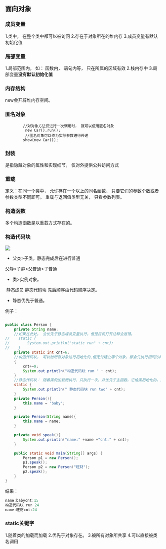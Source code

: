 ## 面向对象
### 成员变量
1.类中， 在整个类中都可以被访问
2.存在于对象所在的堆内存
3.成员变量有默认初始化值
### 局部变量
1.局部范围内， 如： 函数内， 语句内等， 只在所属的区域有效
2.栈内存中
3.局部变量**没有默认初始化值**
### 内存结构
new会开辟堆内存空间。


### 匿名对象

```
        //对对象方法仅进行一次调用时， 就可以使用匿名对象
         new Car().run();
         //匿名对象可以作为实际参数进行传递
        show(new Car());
```


### 封装
是指隐藏对象的属性和实现细节， 仅对外提供公共访问方式

### 重载
定义：在同一个类中， 允许存在一个以上的同名函数， 只要它们的参数个数或者参数类型不同即可。
重载与返回值类型无关， 只看参数列表。

### 构造函数
多个构造函数是以重载方式存在的。
### 构造代码块

![](https://images2015.cnblogs.com/blog/690102/201705/690102-20170523100400163-1438483040.png)





- 父类>子类。静态完成后在进行普通

父静>子静>父普通>子普通

- 类>实例对象。 

​	静态成员 静态代码块 先后顺序由代码顺序决定。

- 静态优先于普通。

例子：

```java

public class Person {
    private String name;
    //如果在此处。 会优先于静态成员变量执行，但是目前打开注释会报错。
//    static {
//        System.out.println("static run" + cnt);
//    }
    private static int cnt=6;
    //构造代码块， 可以给所有对象进行初始化的,但无论建立哪个对象，都会先执行相同的构造代码块。执行多次。
    {
        cnt+=9;
        System.out.println("构造代码块 run " + cnt);
    }
    //静态代码块： 随着类的加载而执行，只执行一次，并优先于主函数。它给类初始化的，而构造代码块是给对象初始化的。
    static {
        System.out.println(" 静态代码块 run two" + cnt);
    }
    private Person(){
        this.name = "baby";
    }

    private Person(String name){
        this.name = name;
    }

    private void speak(){
        System.out.println("name:" +name +"cnt:" + cnt);
    }

    public static void main(String[] args) {
        Person p1 = new Person();
        p1.speak();
        Person p2 = new Person("旺财");
        p2.speak();
    }
}

```
结果：

```java
name:babycnt:15
构造代码块 run 24
name:旺财cnt:24
```



### static关键字

1.随着类的加载而加载
2.优先于对象存在。
3.被所有对象所共享
4.可以直接被类名调用


